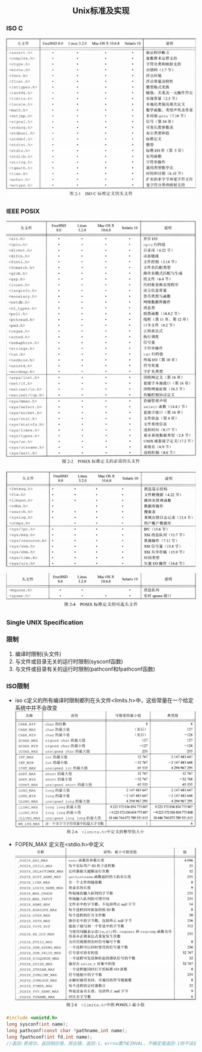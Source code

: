 ## <center>Unix标准及实现</center>

### ISO C
![isoc](../../image/isoc.png)

### IEEE POSIX

![IEEE POSIX](../../image/POSIX.png)

![POSIX XSI](../../image/XSI.png)

![POSIX U](../../image/POSIX_U.png)

### Single UNIX Specification

### 限制

1. 编译时限制(头文件)
2. 与文件或目录无关的运行时限制(sysconf函数)
3. 与文件或目录有关的运行时限制(pathconf和fpathconf函数)

### ISO限制
* iso c定义的所有编译时限制都列在头文件<limits.h>中，这些常量在一个给定系统中并不会改变
![isoc limits](../../image/limits.png)

* FOPEN_MAX 定义在<stdio.h>中定义
![posix0.1 limits](../../image/limits1.png)

```c
#include <unistd.h>
long sysconf(int name);
long pathconf(const char *pathname,int name);
long fpathconf(int fd,int name);
//返回:若成功，返回相应值，若出错，返回-1，errno置为EINVAL，不确定值返回-1但不设置errno的值
```